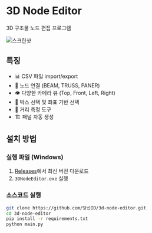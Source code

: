 # 3D Node Editor

3D 구조물 노드 편집 프로그램

![스크린샷](docs/screenshots/main.png)

## 특징

- 📊 CSV 파일 import/export
- 🔗 노드 연결 (BEAM, TRUSS, PANER)
- 👁️ 다양한 카메라 뷰 (Top, Front, Left, Right)
- 🎯 박스 선택 및 좌표 기반 선택
- 📏 거리 측정 도구
- 🏗️ 패널 자동 생성

## 설치 방법

### 실행 파일 (Windows)
1. [Releases](https://github.com/당신ID/3d-node-editor/releases)에서 최신 버전 다운로드
2. `3DNodeEditor.exe` 실행

### 소스코드 실행
```bash
git clone https://github.com/당신ID/3d-node-editor.git
cd 3d-node-editor
pip install -r requirements.txt
python main.py